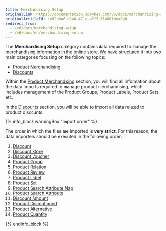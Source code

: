 ```yaml
---
title: Merchandising Setup
originalLink: https://documentation.spryker.com/v6/docs/merchandising-setup
originalArticleId: ca92b8a6-c940-471c-aff5-f14601bea8a0
redirect_from:
  - /v6/docs/merchandising-setup
  - /v6/docs/en/merchandising-setup
---
```


The **Merchandising Setup** category contains data required to manage the merchandising information in the online store. We have structured it into two main categories focusing on the following topics:

* [Product Merchandising](/docs/scos/dev/developer-guides/202009.0/development-guide/data-import/data-import-categories/merchandising-setup/product-merchandising/product-merchandising.html)
* [ Discounts](/docs/scos/dev/developer-guides/202009.0/development-guide/data-import/data-import-categories/merchandising-setup/discounts/discounts.html)

Within the [Product Merchandising](/docs/scos/dev/developer-guides/202009.0/development-guide/data-import/data-import-categories/merchandising-setup/product-merchandising/product-merchandising.html) section, you will find all information about the data imports required to manage product merchandising, which includes management of the Product Groups, Product Labels, Product Sets, etc.

In the [ Discounts](/docs/scos/dev/developer-guides/202009.0/development-guide/data-import/data-import-categories/merchandising-setup/discounts/discounts.html) section, you will be able to import all data related to product discounts.

{% info_block warningBox "Import order" %}

The order in which the files are imported is **very strict**. For this reason, the data importers should be executed in the following order:

1. [Discount](/docs/scos/dev/developer-guides/202009.0/development-guide/data-import/data-import-categories/merchandising-setup/discounts/file-details-discount.csv.html)
2. [Discount Store](/docs/scos/dev/developer-guides/202009.0/development-guide/data-import/data-import-categories/merchandising-setup/discounts/file-details-discount-store.csv.html)
3. [Discount Voucher](/docs/scos/dev/developer-guides/202009.0/development-guide/data-import/data-import-categories/merchandising-setup/discounts/file-details-discount-voucher.csv.html)
4. [Product Group](/docs/scos/dev/developer-guides/202009.0/development-guide/data-import/data-import-categories/merchandising-setup/product-merchandising/file-details-product-group.csv.html)
5. [Product Relation](/docs/scos/dev/developer-guides/202009.0/development-guide/data-import/data-import-categories/merchandising-setup/product-merchandising/file-details-product-relation.csv.html)
6. [Product Review](/docs/scos/dev/developer-guides/202009.0/development-guide/data-import/data-import-categories/merchandising-setup/product-merchandising/file-details-product-review.csv.html)
7. [Product Label](/docs/scos/dev/developer-guides/202009.0/development-guide/data-import/data-import-categories/merchandising-setup/product-merchandising/file-details-product-label.csv.html)
8. [Product Set](/docs/scos/dev/developer-guides/202009.0/development-guide/data-import/data-import-categories/merchandising-setup/product-merchandising/file-details-product-set.csv.html)
9. [Product Search Attribute Map](/docs/scos/dev/developer-guides/202009.0/development-guide/data-import/data-import-categories/merchandising-setup/product-merchandising/file-details-product-search-attribute-map.csv.html)
10. [Product Search Attribute](/docs/scos/dev/developer-guides/202009.0/development-guide/data-import/data-import-categories/merchandising-setup/product-merchandising/file-details-product-search-attribute.csv.html)
1. [Discount Amount](/docs/scos/dev/developer-guides/202009.0/development-guide/data-import/data-import-categories/merchandising-setup/discounts/file-details-discount-amount.csv.html)
2. [Product Discontinued](/docs/scos/dev/developer-guides/202009.0/development-guide/data-import/data-import-categories/merchandising-setup/product-merchandising/file-details-product-discontinued.csv.html)
3. [Product Alternative](/docs/scos/dev/developer-guides/202009.0/development-guide/data-import/data-import-categories/merchandising-setup/product-merchandising/file-details-product-alternative.csv.html)
4. [Product Quantity](/docs/scos/dev/developer-guides/202009.0/development-guide/data-import/data-import-categories/merchandising-setup/product-merchandising/file-details-product-quantity.csv.html)


{% endinfo_block %}
